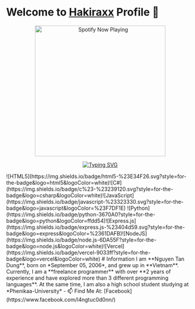 # Welcome to [Hakiraxx](https://github.com/Hakiraxx) Profile 👋
<p align="center"> 
     <img src="https://now-playing-on-spotify.vercel.app/api/spotify" alt="Spotify Now Playing" width="350"/></a> 
 </p>
 <div align="center"> 
  
   [![Typing SVG](https://readme-typing-svg.demolab.com?font=Poppins&duration=2000&pause=600&center=true&vCenter=true&width=435&height=30&lines=Xin+ch%C3%A0o%2C+m%C3%ACnh+l%C3%A0+Hakiraxx;Hola%2C+soy+Hakiraxx.;Ol%C3%A1%2C+eu+sou+Hakiraxx.;From+VietNam%2C+with+love+%3C3)](https://git.io/typing-svg)
 </div>
![HTML5](https://img.shields.io/badge/html5-%23E34F26.svg?style=for-the-badge&logo=html5&logoColor=white)![C#](https://img.shields.io/badge/c%23-%23239120.svg?style=for-the-badge&logo=csharp&logoColor=white)![JavaScript](https://img.shields.io/badge/javascript-%23323330.svg?style=for-the-badge&logo=javascript&logoColor=%23F7DF1E) ![Python](https://img.shields.io/badge/python-3670A0?style=for-the-badge&logo=python&logoColor=ffdd54)![Express.js](https://img.shields.io/badge/express.js-%23404d59.svg?style=for-the-badge&logo=express&logoColor=%2361DAFB)![NodeJS](https://img.shields.io/badge/node.js-6DA55F?style=for-the-badge&logo=node.js&logoColor=white)![Vercel](https://img.shields.io/badge/vercel-9033ff?style=for-the-badge&logo=vercel&logoColor=white)
# Information 
I am **Nguyen Tan Dung**, born on *September 05, 2006*, and grew up in **Vietnam**. Currently, I am a **freelance programmer** with over **2 years of experience and have explored more than 3 different programming languages**. At the same time, I am also a high school student studying at *Phenikaa-University*
- 📫 Find Me At: [Facebook](https://www.facebook.com/l4ngtuc0d0nn/)

